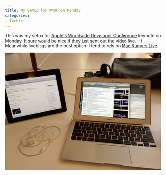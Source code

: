 ```yaml
---
title: My Setup for WWDC on Monday
categories:
- Techie
---
```


This was my setup for [Apple's Worldwide Developer Conference](https://developer.apple.com/wwdc/) keynote on Monday. It sure would be nice if they just sent out the video live. :-) Meanwhile liveblogs are the best option. I tend to rely on [Mac Rumors Live](http://www.macrumorslive.com/).

![](/assets/posts/2012/WWDC-Setup.jpg)
